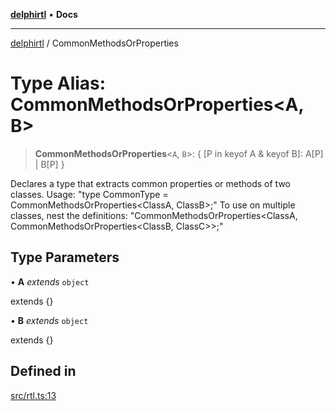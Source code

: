 [**delphirtl**](../README.md) • **Docs**

***

[delphirtl](../globals.md) / CommonMethodsOrProperties

# Type Alias: CommonMethodsOrProperties\<A, B\>

> **CommonMethodsOrProperties**\<`A`, `B`\>: \{ \[P in keyof A & keyof B\]: A\[P\] \| B\[P\] \}

Declares a type that extracts common properties or methods of two classes.
Usage: "type CommonType = CommonMethodsOrProperties<ClassA, ClassB>;"
To use on multiple classes, nest the definitions: "CommonMethodsOrProperties<ClassA, CommonMethodsOrProperties<ClassB, ClassC>>;"

## Type Parameters

• **A** *extends* `object`

extends {}

• **B** *extends* `object`

extends {}

## Defined in

[src/rtl.ts:13](https://github.com/chuacw/delphirtl/blob/b2d86277a5251f0037cf01044224c3e29dc4c6be/src/rtl.ts#L13)
